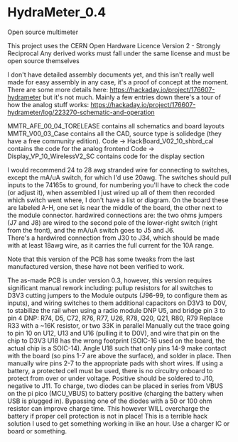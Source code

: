 # HydraMeter_0.4
Open source multimeter

This project uses the CERN Open Hardware Licence Version 2 - Strongly Reciprocal
Any derived works must fall under the same license and must be open source themselves


I don't have detailed assembly documents yet, and this isn't really well made for easy assembly in any case, it's a proof of concept at the moment. 
There are some more details here: https://hackaday.io/project/176607-hydrameter but it's not much.  Mainly a few entries down there's a tour
of how the analog stuff works: https://hackaday.io/project/176607-hydrameter/log/223270-schematic-and-operation

MMTR_AFE_00_04_TORELEASE contains all schematics and board layouts
MMTR_V00_03_Case contains all the CAD, source type is solidedge (they have a free community edition).
Code -> HackBoard_V02_10_shbrd_cal contains the code for the analog frontend
Code -> Display_VP_10_WirelessV2_SC contains code for the display section



I would recommend 24 to 28 awg stranded wire for connecting to switches, except the mA/uA switch, for which I'd use 20awg.
The switches should pull inputs to the 74165s to ground, for numbering you'll have to check the code (or adjust it), when assembled I just
wired up all of them then recorded which switch went where, I don't have a list or diagram.  On the board these are labeled A-H, one set
is near the middle of the board, the other next to the module connector. 
hardwired connections are: the two ohms jumpers (J7 and J8) are wired to the second pole of the lower-right switch (right from the front),
and the mA/uA switch goes to J5 and J6.  
There's a hardwired connection from J30 to J34, which should be made with at least 18awg wire, as it carries the full current for the 10A range.



Note that this version of the PCB has some tweaks from the last manufactured version,
these have not been verified to work. 


The as-made PCB is under version 0.3, 
however, this version requires significant manual rework including:
pullup resistors for all switches to D3V3
cutting jumpers to the Module outputs (J96-99, to configure them as inputs), and wiring switches to them
additional capacitors on D3V3 to D0V, to stabilize the rail when using a radio module
DNP U5, and bridge pin 3 to pin 4
DNP: R74, D5, C72, R76, R77, U26, R78, Q20, Q21, R80, R79
Replace R33 with a ~16K resistor, or two 33K in parallel
Manually cut the trace going to pin 10 on U12, U13 and U16 (pulling it to D0V), and wire that pin on the chip to D3V3
U18 has the wrong footprint (SOIC-16 used on the board, the actual chip is a SOIC-14).
Angle U18 such that only pins 14-9 make contact with the board (so pins 1-7 are above the surface), and solder in place.
Then manually wire pins 2-7 to the appropriate pads with short wires. 
If using a battery, a protected cell must be used, there is no circuitry onboard to protect from over or under voltage. 
Positive should be soldered to J10, negative to J11.  To charge, two diodes can be placed in series from VBUS on the
pi pico (MCU_VBUS) to battery positive (charging the battery when USB is plugged in).  Bypassing one of the diodes with
a 50 or 100 ohm resistor can improve charge time.  This however WILL overcharge the battery if proper cell protection
is not in place!  This is a terrible hack solution I used to get something working in like an hour.  Use a charger IC
or board or something. 

